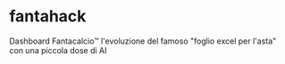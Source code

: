 # fantahack
Dashboard Fantacalcio™ l'evoluzione del famoso "foglio excel per l'asta" con una piccola dose di AI 
